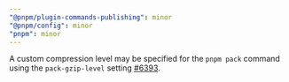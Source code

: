 ```yaml
---
"@pnpm/plugin-commands-publishing": minor
"@pnpm/config": minor
"pnpm": minor
---
```


A custom compression level may be specified for the `pnpm pack` command using the `pack-gzip-level` setting [#6393](https://github.com/pnpm/pnpm/issues/6393).
